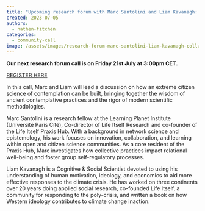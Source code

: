 ```yaml
---
title: "Upcoming research forum with Marc Santolini and Liam Kavanagh: Contemplative Citizen Science"
created: 2023-07-05
authors: 
  - nathen-fitchen
categories: 
  - community-call
image: /assets/images/research-forum-marc-santolini-liam-kavanagh-collaborative-citizen-science.jpg
---
```


**Our next research forum call is on Friday 21st July at 3:00pm CET.**

[REGISTER HERE](https://us02web.zoom.us/meeting/register/tZAkduqvqzgqGN3Q2xytYcFB-emg2ocZ6W-H )

In this call, Marc and Liam will lead a discussion on how an extreme citizen science of contemplation can be built, bringing together the wisdom of ancient contemplative practices and the rigor of modern scientific methodologies.

Marc Santolini is a research fellow at the Learning Planet Institute (Université Paris Cité), Co-director of Life Itself Research and co-founder of the Life Itself Praxis Hub. With a background in network science and epistemology, his work focuses on innovation, collaboration, and learning within open and citizen science communities. As a core resident of the Praxis Hub, Marc investigates how collective practices impact relational well-being and foster group self-regulatory processes. 

Liam Kavanagh is a Cognitive & Social Scientist devoted to using his understanding of human motivation, ideology, and economics to aid more effective responses to the climate crisis. He has worked on three continents over 20 years doing applied social research, co-founded Life Itself, a community for responding to the poly-crisis, and written a book on how Western ideology contributes to climate change inaction.
